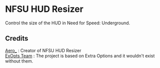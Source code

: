 # NFSU HUD Resizer  
Control the size of the HUD in Need for Speed: Underground.

## Credits
[Aero_](https://github.com/AeroWidescreen) : Creator of NFSU HUD Resizer  
[ExOpts Team](https://github.com/ExOptsTeam/) : The project is based on Extra Options and it wouldn't exist without them.